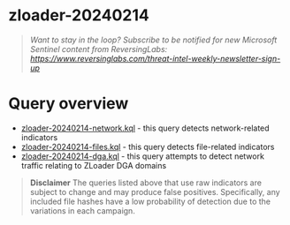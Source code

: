 # zloader-20240214

> *Want to stay in the loop? Subscribe to be notified for new Microsoft Sentinel content from ReversingLabs: https://www.reversinglabs.com/threat-intel-weekly-newsletter-sign-up*

# Query overview

- [zloader-20240214-network.kql](./zloader-20240214-network.kql) - this query detects network-related indicators
- [zloader-20240214-files.kql](./zloader-20240214-files.kql) - this query detects file-related indicators
- [zloader-20240214-dga.kql](./zloader-20240214-dga.kql) - this query attempts to detect network traffic relating to ZLoader DGA domains

> **Disclaimer**
> The queries listed above that use raw indicators are subject to change and may produce false positives. Specifically, any included file hashes have a low probability of detection due to the variations in each campaign. 